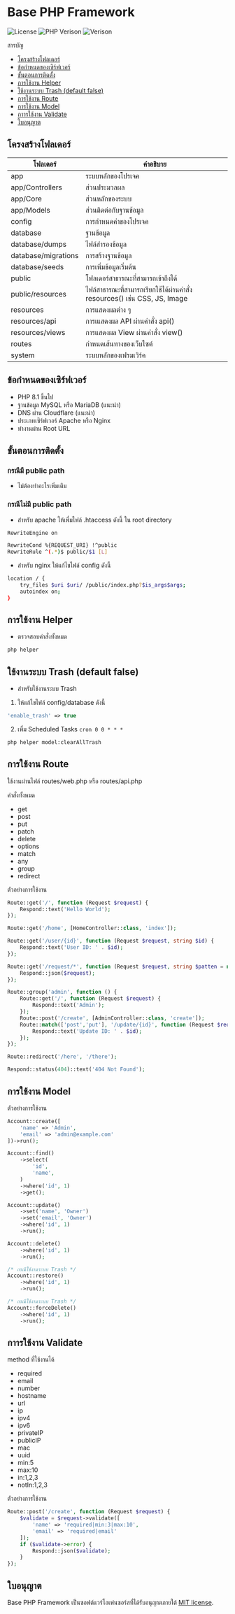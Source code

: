 # Base PHP Framework

<p align="left">
<img src="https://img.shields.io/github/license/petergamez/base-php-framework" alt="License">
<img src="https://img.shields.io/badge/php->= 8.1-8892BF.svg?logo=php" alt="PHP Verison">
<img src="https://img.shields.io/badge/version-1.0.0-4AC51C.svg" alt="Verison">
</p>

สารบัญ
- [โครงสร้างโฟลเดอร์](#โครงสร้างโฟลเดอร์)
- [ข้อกำหนดของเซิร์ฟเวอร์](#ข้อกำหนดของเซิร์ฟเวอร์)
- [ขั้นตอนการติดตั้ง](#ขั้นตอนการติดตั้ง)
- [การใช้งาน Helper](#การใช้งาน-helper)
- [ใช้งานระบบ Trash (default false)](#ใช้งานระบบ-trash-default-false)
- [การใช้งาน Route](#การใช้งาน-route)
- [การใช้งาน Model](#การใช้งาน-model)
- [กาารใช้งาน Validate](#กาารใช้งาน-validate)
- [ใบอนุญาต](#ใบอนุญาต)

## โครงสร้างโฟลเดอร์
| โฟลเดอร์             | คำอธิบาย 
| ------------------- | -------------------
| app                 | ระบบหลักของโปรเจค 
| app/Controllers     | ส่วนประมวลผล
| app/Core            | ส่วนหลักของระบบ
| app/Models          | ส่วนติดต่อกับฐานข้อมูล
| config              | การกำหนดค่าของโปรเจค
| database            | ฐานข้อมูล
| database/dumps      | ไฟล์สำรองข้อมูล
| database/migrations | การสร้างฐานข้อมูล
| database/seeds      | การเพิ่มข้อมูลเริ่มต้น
| public              | โฟลเดอร์สาธารณะที่สามารถเข้าถึงได้
| public/resources    | ไฟล์สาธารณะที่สามารถเรียกใช้ได้ผ่านคำสั่ง resources() เช่น CSS, JS, Image
| resources           | การแสดงผลต่าง ๆ
| resources/api       | การเแสดงผล API ผ่านคำสั่ง api()
| resources/views     | การแสดงผล View ผ่านคำสั่ง view()
| routes              | กำหนดเส้นทางของเว็บไซต์
| system              | ระบบหลักของเฟรมเวิร์ค

## ข้อกำหนดของเซิร์ฟเวอร์
- PHP 8.1 ขึ้นไป
- ฐานข้อมูล MySQL หรือ MariaDB (แนะนำ)
- DNS ผ่าน Cloudflare (แนะนำ)
- ประเภทเซิร์ฟเวอร์ Apache หรือ Nginx
- ทำงานผ่าน Root URL

## ขั้นตอนการติดตั้ง

### กรณีมี public path
- ไม่ต้องทำอะไรเพิ่มเติม

### กรณีไม่มี public path
- สำหรับ apache ให้เพื่มไฟล์ .htaccess ดังนี้ ใน root directory
```bash
RewriteEngine on

RewriteCond %{REQUEST_URI} !^public
RewriteRule ^(.*)$ public/$1 [L]
```
- สำหรับ nginx ให้แก้ไขไฟล์ config ดังนี้
```bash
location / {
    try_files $uri $uri/ /public/index.php?$is_args$args;
    autoindex on;
}
```

## การใช้งาน Helper
- ตรวจสอบคำสั่งทั้งหมด
```bash
php helper
```

## ใช้งานระบบ Trash (default false)
- สำหรับใช้งานระบบ Trash
1. ให้แก้ไขไฟล์ config/database ดังนี้
```php
'enable_trash' => true
```
2. เพื่ม Scheduled Tasks `cron 0 0 * * *`
```bash
php helper model:clearAllTrash
```

## การใช้งาน Route
ใช้งานผ่านไฟล์ routes/web.php หรือ routes/api.php

คำสั่งทั้งหมด
- get
- post
- put
- patch
- delete
- options
- match
- any
- group
- redirect

ตัวอย่างการใช้งาน
```php
Route::get('/', function (Request $request) {
    Respond::text('Hello World');
});

Route::get('/home', [HomeController::class, 'index']);

Route::get('/user/{id}', function (Request $request, string $id) {
    Respond::text('User ID: ' . $id);
});

Route::get('/request/*', function (Request $request, string $patten = null) {
    Respond::json($request);
});

Route::group('admin', function () {
    Route::get('/', function (Request $request) {
        Respond::text('Admin');
    });
    Route::post('/create', [AdminController::class, 'create']);
    Route::match(['post','put'], '/update/{id}', function (Request $request, string $id) {
        Respond::text('Update ID: ' . $id);
    });
});

Route::redirect('/here', '/there');

Respond::status(404)::text('404 Not Found');
```

## การใช้งาน Model
ตัวอย่างการใช้งาน
```php
Account::create([
    'name' => 'Admin',
    'email' => 'admin@example.com'
])->run();

Account::find()
    ->select(
        'id',
        'name',
    )
    ->where('id', 1)
    ->get();

Account::update()
    ->set('name', 'Owner')
    ->set('email', 'Owner')
    ->where('id', 1)
    ->run();

Account::delete()
    ->where('id', 1)
    ->run();

/* กรณีใช้งานระบบ Trash */
Account::restore()
    ->where('id', 1)
    ->run();

/* กรณีใช้งานระบบ Trash */
Account::forceDelete()
    ->where('id', 1)
    ->run();
```

## กาารใช้งาน Validate
method ที่ใช้งานได้
- required
- email
- number
- hostname
- url
- ip
- ipv4
- ipv6
- privateIP
- publicIP
- mac
- uuid
- min:5
- max:10
- in:1,2,3
- notIn:1,2,3

ตัวอย่างการใช้งาน
```php
Route::post('/create', function (Request $request) {
    $validate = $request->validate([
        'name' => 'required|min:3|max:10',
        'email' => 'required|email'
    ]);
    if ($validate->error) {
        Respond::json($validate);
    }
});
```

## ใบอนุญาต
Base PHP Framework เป็นซอฟต์แวร์โอเพ่นซอร์สที่ได้รับอนุญาตภายใต้ [MIT license](LICENSE).
